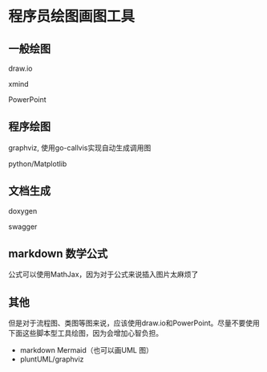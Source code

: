 # 程序员绘图画图工具

## 一般绘图

draw.io

xmind

PowerPoint

## 程序绘图

graphviz, 使用go-callvis实现自动生成调用图

python/Matplotlib

## 文档生成

doxygen

swagger

## markdown 数学公式

公式可以使用MathJax，因为对于公式来说插入图片太麻烦了

## 其他

但是对于流程图、类图等图来说，应该使用draw.io和PowerPoint。尽量不要使用下面这些脚本型工具绘图，因为会增加心智负担。
- markdown Mermaid（也可以画UML 图）
- pluntUML/graphviz
